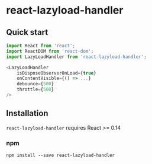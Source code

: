 # react-lazyload-handler

## Quick start

```js
import React from 'react';
import ReactDOM from 'react-dom';
import LazyLoadHandler from 'react-lazyload-handler';

<LazyLoadHandler
    isDisposeObserverOnLoad={true}
    onContentVisible={() => ...}
    debounce={500}
    throttle={500}
/>
```

## Installation

`react-lazyload-handler` requires React >= 0.14

### npm

```
npm install --save react-lazyload-handler
```
